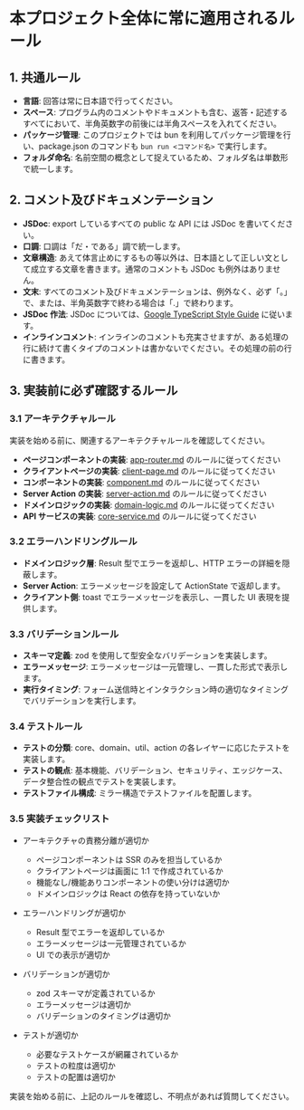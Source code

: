 # 本プロジェクト全体に常に適用されるルール

## 1. 共通ルール

- **言語**: 回答は常に日本語で行ってください。
- **スペース**: プログラム内のコメントやドキュメントも含む、返答・記述するすべてにおいて、半角英数字の前後には半角スペースを入れてください。
- **パッケージ管理**: このプロジェクトでは bun を利用してパッケージ管理を行い、package.json のコマンドも `bun run <コマンド名>` で実行します。
- **フォルダ命名**: 名前空間の概念として捉えているため、フォルダ名は単数形で統一します。

## 2. コメント及びドキュメンテーション

- **JSDoc**: export しているすべての public な API には JSDoc を書いてください。
- **口調**: 口調は「だ・である」調で統一します。
- **文章構造**: あえて体言止めにするもの等以外は、日本語として正しい文として成立する文章を書きます。通常のコメントも JSDoc も例外はありません。
- **文末**: すべてのコメント及びドキュメンテーションは、例外なく、必ず「。」で、または、半角英数字で終わる場合は「.」で終わります。
- **JSDoc 作法**: JSDoc については、[Google TypeScript Style Guide](https://google.github.io/styleguide/tsguide.html#comments-documentation) に従います。
- **インラインコメント**: インラインのコメントも充実させますが、ある処理の行に続けて書くタイプのコメントは書かないでください。その処理の前の行に書きます。

## 3. 実装前に必ず確認するルール

### 3.1 アーキテクチャルール

実装を始める前に、関連するアーキテクチャルールを確認してください。

- **ページコンポーネントの実装**: [app-router.md](./app-router.md) のルールに従ってください
- **クライアントページの実装**: [client-page.md](./client-page.md) のルールに従ってください
- **コンポーネントの実装**: [component.md](./component.md) のルールに従ってください
- **Server Action の実装**: [server-action.md](./server-action.md) のルールに従ってください
- **ドメインロジックの実装**: [domain-logic.md](./domain-logic.md) のルールに従ってください
- **API サービスの実装**: [core-service.md](./core-service.md) のルールに従ってください

### 3.2 エラーハンドリングルール

- **ドメインロジック層**: Result 型でエラーを返却し、HTTP エラーの詳細を隠蔽します。
- **Server Action**: エラーメッセージを設定して ActionState で返却します。
- **クライアント側**: toast でエラーメッセージを表示し、一貫した UI 表現を提供します。

### 3.3 バリデーションルール

- **スキーマ定義**: zod を使用して型安全なバリデーションを実装します。
- **エラーメッセージ**: エラーメッセージは一元管理し、一貫した形式で表示します。
- **実行タイミング**: フォーム送信時とインタラクション時の適切なタイミングでバリデーションを実行します。

### 3.4 テストルール

- **テストの分類**: core、domain、util、action の各レイヤーに応じたテストを実装します。
- **テストの観点**: 基本機能、バリデーション、セキュリティ、エッジケース、データ整合性の観点でテストを実装します。
- **テストファイル構成**: ミラー構造でテストファイルを配置します。

### 3.5 実装チェックリスト

- アーキテクチャの責務分離が適切か

  - ページコンポーネントは SSR のみを担当しているか
  - クライアントページは画面に 1:1 で作成されているか
  - 機能なし/機能ありコンポーネントの使い分けは適切か
  - ドメインロジックは React の依存を持っていないか

- エラーハンドリングが適切か

  - Result 型でエラーを返却しているか
  - エラーメッセージは一元管理されているか
  - UI での表示が適切か

- バリデーションが適切か

  - zod スキーマが定義されているか
  - エラーメッセージは適切か
  - バリデーションのタイミングは適切か

- テストが適切か
  - 必要なテストケースが網羅されているか
  - テストの粒度は適切か
  - テストの配置は適切か

実装を始める前に、上記のルールを確認し、不明点があれば質問してください。
